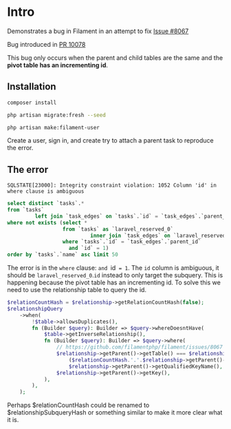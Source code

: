 # Intro

Demonstrates a bug in Filament in an attempt to fix [Issue #8067](https://github.com/filamentphp/filament/issues/8067)

Bug introduced in [PR 10078](https://github.com/filamentphp/filament/pull/10078)

This bug only occurs when the parent and child tables are the same and the **pivot table has an incrementing id**.

## Installation

```bash
composer install

php artisan migrate:fresh --seed

php artisan make:filament-user
```

Create a user, sign in, and create try to attach a parent task to reproduce the error.

## The error

```
SQLSTATE[23000]: Integrity constraint violation: 1052 Column 'id' in where clause is ambiguous
```

```sql
select distinct `tasks`.*
from `tasks`
         left join `task_edges` on `tasks`.`id` = `task_edges`.`parent_id`
where not exists (select *
                  from `tasks` as `laravel_reserved_0`
                           inner join `task_edges` on `laravel_reserved_0`.`id` = `task_edges`.`child_id`
                  where `tasks`.`id` = `task_edges`.`parent_id`
                    and `id` = 1)
order by `tasks`.`name` asc limit 50
```

The error is in the `where` clause: `and `id` = 1`. The `id` column is ambiguous, it should be `laravel_reserved_0`.`id`
instead to only target the subquery. This is happening because the pivot table has an incrementing id. To solve this we
need to use the relationship table to query the id.

```php
$relationCountHash = $relationship->getRelationCountHash(false);
$relationshipQuery
    ->when(
        !$table->allowsDuplicates(),
        fn (Builder $query): Builder => $query->whereDoesntHave(
            $table->getInverseRelationship(),
            fn (Builder $query): Builder => $query->where(
                // https://github.com/filamentphp/filament/issues/8067
                $relationship->getParent()->getTable() === $relationship->getRelated()->getTable() ?
                    ($relationCountHash.'.'.$relationship->getParent()->getKeyName()) :
                    $relationship->getParent()->getQualifiedKeyName(),
                $relationship->getParent()->getKey(),
            ),
        ),
    );
```

Perhaps $relationCountHash could be renamed to $relationshipSubqueryHash or something similar to make it more clear what
it is.
